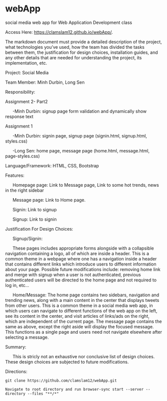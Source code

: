 # webApp

social media web app for Web Application Development class

Access Here: https://clamslam12.github.io/webApp/.

The markdown document must provide a detailed description of the project, what technologies you’ve used, how the team has divided the tasks between them, the justification for design choices, installation guides, and any other details that are needed for understanding the project, its implementation, etc.

Project: Social Media

Team Member: Minh Durbin, Long Sen

Responsibility:

Assignment 2- Part2

&nbsp;&nbsp;&nbsp;&nbsp;&nbsp;&nbsp;-Minh Durbin: signup page form validation and dynamically show response text

Assignment 1

&nbsp;&nbsp;&nbsp;&nbsp;&nbsp;&nbsp;-Minh Durbin: signin page, signup page (signin.html, signup.html, styles.css)

&nbsp;&nbsp;&nbsp;&nbsp;&nbsp;&nbsp;-Long Sen: home page, message page (home.html, message.html, page-styles.css)

Language/Framework: HTML, CSS, Bootstrap

Features:

&nbsp;&nbsp;&nbsp;&nbsp;&nbsp;&nbsp;Homepage page: Link to Message page, Link to some hot trends, news in the right sidebar

&nbsp;&nbsp;&nbsp;&nbsp;&nbsp;&nbsp;Message page: Link to Home page.

&nbsp;&nbsp;&nbsp;&nbsp;&nbsp;&nbsp;Signin: Link to signup

&nbsp;&nbsp;&nbsp;&nbsp;&nbsp;&nbsp;Signup: Link to signin

Justification For Design Choices:

&nbsp;&nbsp;&nbsp;&nbsp;&nbsp;&nbsp;Signup/Signin:

&nbsp;&nbsp;&nbsp;&nbsp;&nbsp;&nbsp;These pages includes appropriate forms alongside with a collapsible navigation containing a logo, all of which are inside a header. This is a common theme in a webpage where one has a navigation inside a header that contains different links which introduce users to different information about your page. Possible future modifications include: removing home link and merge with signup when a user is not authenticated, previous authenticated users will be directed to the home page and not required to log in, etc...

&nbsp;&nbsp;&nbsp;&nbsp;&nbsp;&nbsp;Home/Message:
The home page contains two sidebars, navigation and trending news, along with a main content in the center that displays tweets from other users. This is a common theme in a social media web app, in which users can navigate to different functions of the web app on the left, see its content in the center, and visit articles of links/ads on the right, which are independent of the current page. The message page contains the same as above, except the right aside will display the focused message. This functions as a single page and users need not navigate elsewhere after selecting a message.

Summary:

&nbsp;&nbsp;&nbsp;&nbsp;&nbsp;&nbsp;This is stricly not an exhaustive nor conclusive list of design choices. These design choices are subjected to future modifications.

Directions:

    git clone https://github.com/clamslam12/webApp.git

    Navigate to root directory and run browser-sync start --server --directory --files "**/*"
